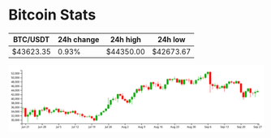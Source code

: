 # Bitcoin Stats

BTC/USDT|24h change|24h high|24h low|
|---|---|---|---|
|$43623.35|0.93%|$44350.00|$42673.67|

<img src="./chart.svg">
